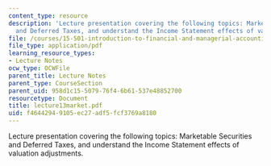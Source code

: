 ```yaml
---
content_type: resource
description: 'Lecture presentation covering the following topics: Marketable Securities
  and Deferred Taxes, and understand the Income Statement effects of valuation adjustments.'
file: /courses/15-501-introduction-to-financial-and-managerial-accounting-spring-2004/f46442949105ec27adf5fcf3769a8180_lecture13market.pdf
file_type: application/pdf
learning_resource_types:
- Lecture Notes
ocw_type: OCWFile
parent_title: Lecture Notes
parent_type: CourseSection
parent_uid: 958d1c15-5079-76f4-6b61-537e48852700
resourcetype: Document
title: lecture13market.pdf
uid: f4644294-9105-ec27-adf5-fcf3769a8180
---
```

Lecture presentation covering the following topics: Marketable Securities and Deferred Taxes, and understand the Income Statement effects of valuation adjustments.